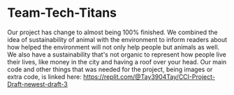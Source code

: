 # Team-Tech-Titans
Our project has change to almost being 100% finished. We combined the idea of sustainability of animal with the environment to inform readers about how helped the environment will not only help people but animals as well. We also have a sustainability that's not organic to represent how people live their lives, like money in the city and having a roof over your head. Our main code and other things that was needed for the project, being images or extra code, is linked here: https://replit.com/@Tay3904Tay/CCI-Project-Draft-newest-draft-3
